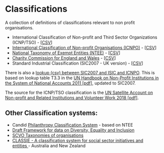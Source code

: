 # Classifications

A collection of definitions of classifications relevant to non profit organisations.

 - International Classification of Non-profit and Third Sector Organizations (ICNP/TSO) - [[CSV](classification/icnptso.csv)]
 - [International Classification of Non-profit Organisations (ICNPO)](classification/icnpo.md) - [[CSV](classification/icnpo.csv)]
 - [National Taxonomy of Exempt Entities (NTEE)](classification/ntee.md) - [[CSV](classification/ntee.csv)]
 - [Charity Commission for England and Wales](classification/ccew.md) - [[CSV](classification/ccew.csv)]
 - Standard Industrial Classification (SIC2007 - UK version) - [[CSV](classification/sic2007.csv)]

There is also a [lookup (csv) between SIC2007 and ISIC and ICNPO](classification/icnpo_sic_lookup.csv). This is based on lookup table T3.3 in the [UN Handbook on Non-Profit Institutions in the System of National Accounts 2011 [pdf]](http://ccss.jhu.edu/wp-content/uploads/downloads/2011/08/UNHB_English.pdf), updated to SIC2007.

The source for the ICNP/TSO classification is the [UN Satellite Account on Non-profit and Related Institutions and Volunteer Work 2018 [pdf]](https://unstats.un.org/unsd/nationalaccount/docs/UN_TSE_HB_FNL_web.pdf).

## Other Classification systems:

- Candid [Philanthropy Classification System](https://taxonomy.candid.org/resources/downloads/full-pcs-taxonomy-with-definitions) - based on NTEE
- [Draft Framework for data on Diversity, Equality and Inclusion](https://www.tsiconsultancy.com/updated-dei-data-group-population-framework/)
- [SCVO Taxonomies of organisations](https://github.com/scvodigital/taxonomies)
- [CLASSIE -  A classification system for social sector initiatives and entities ](https://www.ourcommunity.com.au/classie) - Australia and New Zealand
